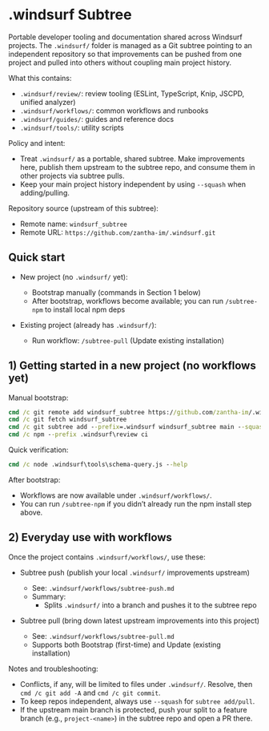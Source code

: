 # .windsurf Subtree

Portable developer tooling and documentation shared across Windsurf projects. The `.windsurf/` folder is managed as a Git subtree pointing to an independent repository so that improvements can be pushed from one project and pulled into others without coupling main project history.

What this contains:
- `.windsurf/review/`: review tooling (ESLint, TypeScript, Knip, JSCPD, unified analyzer)
- `.windsurf/workflows/`: common workflows and runbooks
- `.windsurf/guides/`: guides and reference docs
- `.windsurf/tools/`: utility scripts

Policy and intent:
- Treat `.windsurf/` as a portable, shared subtree. Make improvements here, publish them upstream to the subtree repo, and consume them in other projects via subtree pulls.
- Keep your main project history independent by using `--squash` when adding/pulling.

Repository source (upstream of this subtree):
- Remote name: `windsurf_subtree`
- Remote URL: `https://github.com/zantha-im/.windsurf.git`

## Quick start

- New project (no `.windsurf/` yet):
  - Bootstrap manually (commands in Section 1 below)
  - After bootstrap, workflows become available; you can run `/subtree-npm` to install local npm deps

- Existing project (already has `.windsurf/`):
  - Run workflow: `/subtree-pull` (Update existing installation)

## 1) Getting started in a new project (no workflows yet)

Manual bootstrap:
```cmd
cmd /c git remote add windsurf_subtree https://github.com/zantha-im/.windsurf.git
cmd /c git fetch windsurf_subtree
cmd /c git subtree add --prefix=.windsurf windsurf_subtree main --squash
cmd /c npm --prefix .windsurf\review ci
```

Quick verification:
```cmd
cmd /c node .windsurf\tools\schema-query.js --help
```

After bootstrap:
- Workflows are now available under `.windsurf/workflows/`.
- You can run `/subtree-npm` if you didn’t already run the npm install step above.

## 2) Everyday use with workflows

Once the project contains `.windsurf/workflows/`, use these:

- Subtree push (publish your local `.windsurf/` improvements upstream)
  - See: `.windsurf/workflows/subtree-push.md`
  - Summary:
    - Splits `.windsurf/` into a branch and pushes it to the subtree repo

- Subtree pull (bring down latest upstream improvements into this project)
  - See: `.windsurf/workflows/subtree-pull.md`
  - Supports both Bootstrap (first-time) and Update (existing installation)

Notes and troubleshooting:
- Conflicts, if any, will be limited to files under `.windsurf/`. Resolve, then `cmd /c git add -A` and `cmd /c git commit`.
- To keep repos independent, always use `--squash` for `subtree add/pull`.
- If the upstream main branch is protected, push your split to a feature branch (e.g., `project-<name>`) in the subtree repo and open a PR there.
